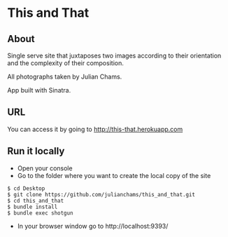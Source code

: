 This and That
=====
## About
Single serve site that juxtaposes two images according to their orientation and the complexity of their composition.

All photographs taken by Julian Chams.

App built with Sinatra.

## URL

You can access it by going to http://this-that.herokuapp.com

## Run it locally

*    Open your console
*    Go to the folder where you want to create the local copy of the site

```
$ cd Desktop
$ git clone https://github.com/julianchams/this_and_that.git
$ cd this_and_that
$ bundle install
$ bundle exec shotgun
```

*    In your browser window go to http://localhost:9393/